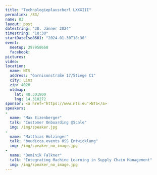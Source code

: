 ```yaml
---
title: "Technologieplauscherl LXXXIII"
permalink: /83/
name: 83
layout: post
datestring: "30. Jänner 2024"
timestring: "18:30"
startDateIso8601: "2024-01-30T18:30"
event:
  meetup: 297958668
  facebook:
pictures: 
video:
location:
  name: NTS
  address: "Garnisonstraße 17/Stiege C1"
  city: Linz
  zip: 4020
  oldmap:
    lat: 48.301800
    lng: 14.310272
sponsor: <a href="https://www.nts.eu">NTS</a>
speakers:
-
  name: "Max Eizenberger"
  talk: "Customer Onboarding @Scale"
  img: /img/speaker.jpg
-
  name: "Matthias Holzinger"
  talk: "boudicca.events OSS Entwicklung"
  img: /img/speaker_no_image.jpg
-
  name: "Dominik Falkner"
  talk: "Integrating Machine Learning in Supply Chain Management"
  img: /img/speaker_no_image.jpg
---
```

